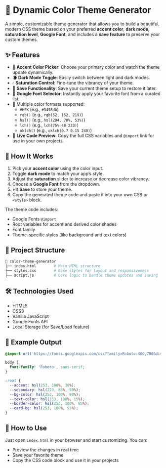 # 🎨 Dynamic Color Theme Generator

A simple, customizable theme generator that allows you to build a beautiful, modern CSS theme based on your preferred **accent color**, **dark mode**, **saturation level**, **Google Font**, and includes a **save feature** to preserve your custom themes.

## ✨ Features

* 🎨 **Accent Color Picker**: Choose your primary color and watch the theme update dynamically.
* 🌘 **Dark Mode Toggle**: Easily switch between light and dark modes.
* 💧 **Saturation Control**: Fine-tune the vibrancy of your theme.
* 🔋 **Save Functionality**: Save your current theme setup to restore it later.
* 🕋 **Google Font Selector**: Instantly apply your favorite font from a curated list.
* 🌈 Multiple color formats supported:
  - `#HEX` (e.g., `#3498db`)
  - `rgb()` (e.g., `rgb(52, 152, 219)`)
  - `hsl()` (e.g., `hsl(204, 70%, 53%)`)
  - `lch()` (e.g., `lch(75% 48 233)`)
  - `oklch()` (e.g., `oklch(0.7 0.15 240)`)
* 🧹 **Live Code Preview**: Copy the full CSS variables and `@import` link for use in your own projects.

## 🚀 How It Works

1. Pick your **accent color** using the color input.
2. Toggle **dark mode** to match your app’s style.
3. Adjust the **saturation** slider to increase or decrease color vibrancy.
4. Choose a **Google Font** from the dropdown.
5. Hit **Save** to store your theme.
6. Copy the generated theme code and paste it into your own CSS or `<style>` block.

The theme code includes:

* Google Fonts `@import`
* Root variables for accent and derived color shades
* Font family
* Theme-specific styles (like background and text colors)

## 📁 Project Structure

```bash
📆 color-theme-generator
├── index.html        # Main HTML structure
├── styles.css        # Base styles for layout and responsiveness
├── script.js         # Core logic to handle theme updates and saving
```

## 🛠 Technologies Used

* HTML5
* CSS3
* Vanilla JavaScript
* Google Fonts API
* Local Storage (for Save/Load feature)

## 🧪 Example Output

```css
@import url('https://fonts.googleapis.com/css?family=Roboto:400,700&display=swap');

body {
  font-family: 'Roboto', sans-serif; 
}

:root {
  --accent: hsl(253, 100%, 30%);
  --secondary: hsl(223, 85%, 50%);
  --bg-color: hsl(253, 100%, 98%);
  --text-color: hsl(253, 100%, 15%);
  --border-color: hsl(253, 100%, 85%);
  --card-bg: hsl(253, 100%, 95%);
}
```

## 📌 How to Use

Just open `index.html` in your browser and start customizing. You can:

* Preview the changes in real time
* Save your favorite theme
* Copy the CSS code block and use it in your projects


